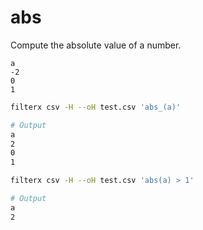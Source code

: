 # abs

Compute the absolute value of a number.

```csv title="test.csv"
a
-2
0
1
```

```bash title="Example1"
filterx csv -H --oH test.csv 'abs_(a)'

# Output
a
2
0
1
```

```bash title="Example2"
filterx csv -H --oH test.csv 'abs(a) > 1'

# Output
a
2
```
